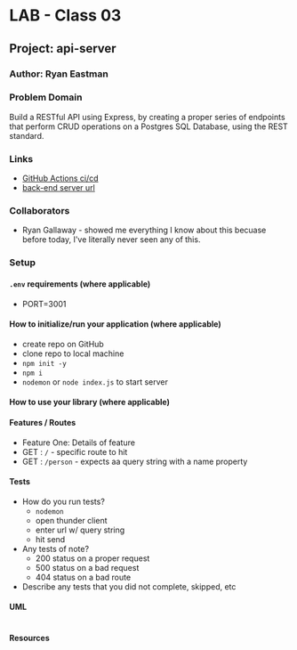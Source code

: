 # LAB - Class 03

## Project: api-server

### Author: Ryan Eastman

### Problem Domain

Build a RESTful API using Express, by creating a proper series of endpoints that perform CRUD operations on a Postgres SQL Database, using the REST standard.

### Links

- [GitHub Actions ci/cd](https://github.com/DocHolliday13x/api-server/actions)
- [back-end server url](https://api-server.onrender.com/)

### Collaborators

- Ryan Gallaway - showed me everything I know about this becuase before today, I've literally never seen any of this.

### Setup

#### `.env` requirements (where applicable)

- PORT=3001

#### How to initialize/run your application (where applicable)

- create repo on GitHub
- clone repo to local machine
- `npm init -y`
- `npm i`
- `nodemon` or `node index.js` to start server

#### How to use your library (where applicable)

#### Features / Routes

- Feature One: Details of feature
- GET : `/` - specific route to hit
- GET : `/person` - expects aa query string with a name property

#### Tests

- How do you run tests?
  - `nodemon`
  - open thunder client
  - enter url w/ query string
  - hit send
- Any tests of note?
  - 200 status on a proper request
  - 500 status on a bad request
  - 404 status on a bad route
- Describe any tests that you did not complete, skipped, etc

#### UML

![]()

#### Resources
